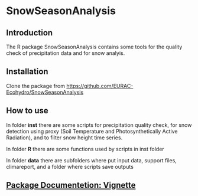 SnowSeasonAnalysis
================

Introduction
------------

The R package SnowSeasonAnalysis contains some tools for the quality check of precipitation data and for snow analyis.

Installation
------------

Clone the package from <https://github.com/EURAC-Ecohydro/SnowSeasonAnalysis>

How to use
----------

In folder **inst** there are some scripts for precipitation quality check, for snow detection using proxy (Soil Temperature and Photosynthetically Active Radiation), and to filter snow height time series.

In folder **R** there are some functions used by scripts in inst folder

In folder **data** there are subfolders where put input data, support files, climareport, and a folder where scripts save outputs

[Package Documentetion: Vignette](https://github.com/EURAC-Ecohydro/SnowSeasonAnalysis/blob/master/SnowSeasonAnalysis.Rmd)
--------------------------------------------------------------------------------------------------------------------------
